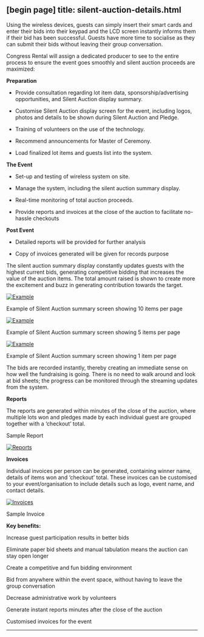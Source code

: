 [begin page]
 title: silent-auction-details.html
----------------------------------------------------------

Using the wireless devices, guests can simply insert their smart cards and enter their bids into their keypad and the LCD screen instantly informs them if their bid has been successful. Guests have more time to socialise as they can submit their bids without leaving their group conversation.

Congress Rental will assign a dedicated producer to see to the entire process to ensure the event goes smoothly and silent auction proceeds are maximized:

**Preparation**

 -  Provide consultation regarding lot item data, sponsorship/advertising opportunities, and Silent Auction display summary.

 -  Customise Silent Auction display screen for the event, including logos, photos and details to be shown during Silent Auction and Pledge.

 -  Training of volunteers on the use of the technology.

 -  Recommend announcements for Master of Ceremony.

 -  Load finalized lot items and guests list into the system.

**The Event**

 -  Set-up and testing of wireless system on site.

 -  Manage the system, including the silent auction summary display.

 -  Real-time monitoring of total auction proceeds.

 -  Provide reports and invoices at the close of the auction to facilitate no- hassle checkouts

**Post Event**

 -  Detailed reports will be provided for further analysis

 -  Copy of invoices generated will be given for records purpose

The silent auction summary display constantly updates guests with the highest current bids, generating competitive bidding that increases the value of the auction items. The total amount raised is shown to create more the excitement and buzz in generating contribution towards the target.

[ ![Example](/wp-content/uploads/2011/09/120-300x228.jpg)](/wp-content/uploads/2011/09/120.jpg)

Example of Silent Auction summary screen showing 10 items per page

[ ![Example](/wp-content/uploads/2011/09/212-300x228.jpg)](/wp-content/uploads/2011/09/212.jpg)

Example of Silent Auction summary screen showing 5 items per page

[ ![Example](/wp-content/uploads/2011/09/36-300x228.jpg)](/wp-content/uploads/2011/09/36.jpg)

Example of Silent Auction summary screen showing 1 item per page

The bids are recorded instantly, thereby creating an immediate sense on how well the fundraising is going. There is no need to walk around and look at bid sheets; the progress can be monitored through the streaming updates from the system.

**Reports**

The reports are generated within minutes of the close of the auction, where multiple lots won and pledges made by each individual guest are grouped together with a ‘checkout’ total.

Sample Report

[ ![Reports](/wp-content/uploads/2011/09/172-300x187.png)](/wp-content/uploads/2011/09/172.png)

**Invoices**

Individual invoices per person can be generated, containing winner name, details of items won and ‘checkout’ total. These invoices can be customised to your event/organisation to include details such as logo, event name, and contact details.

[ ![Invoices](/wp-content/uploads/2011/09/201-212x300.png)](/wp-content/uploads/2011/09/201.png)

Sample Invoice

**Key benefits:**

Increase guest participation results in better bids

Eliminate paper bid sheets and manual tabulation means the auction can stay open longer

Create a competitive and fun bidding environment

Bid from anywhere within the event space, without having to leave the group conversation

Decrease administrative work by volunteers

Generate instant reports minutes after the close of the auction

Customised invoices for the event




----------------------------------------------------------
